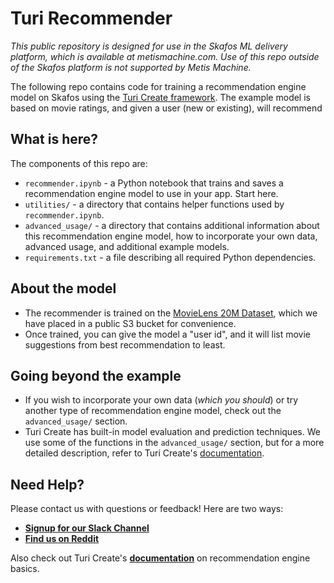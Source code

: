 # **Turi Recommender**

*This public repository is designed for use in the Skafos ML delivery platform, which is available at metismachine.com. Use of this repo outside of the Skafos platform is not supported by Metis Machine.*

The following repo contains code for training a recommendation engine model on Skafos using the [Turi Create framework](https://apple.github.io/turicreate/docs/userguide/recommender/). The example model is based on movie ratings, and given a user (new or existing), will recommend

## What is here?
The components of this repo are:
-  `recommender.ipynb` - a Python notebook that trains and saves a recommendation engine model to use in your app. Start here.
-  `utilities/` - a directory that contains helper functions used by `recommender.ipynb`.
-  `advanced_usage/` - a directory that contains additional information about this recommendation engine model, how to incorporate your own data, advanced usage, and additional example models.
-  `requirements.txt` - a file describing all required Python dependencies.

## About the model
-  The recommender is trained on the [MovieLens 20M Dataset](https://grouplens.org/datasets/movielens/20m/), which we have placed in a public S3 bucket for convenience.
-  Once trained, you can give the model a "user id", and it will list movie suggestions from best recommendation to least.

## Going beyond the example
-  If you wish to incorporate your own data (*which you should*) or try another type of recommendation engine model, check out the `advanced_usage/` section.
- Turi Create has built-in model evaluation and prediction techniques. We use some of the functions in the `advanced_usage/` section, but for a more detailed description, refer to Turi Create's [documentation](https://apple.github.io/turicreate/docs/api/turicreate.toolkits.evaluation.html).

## Need Help?
Please contact us with questions or feedback! Here are two ways:


-  [**Signup for our Slack Channel**](https://skafosai.slack.com)
-  [**Find us on Reddit**](https://reddit.com/r/skafos) 

Also check out Turi Create's [**documentation**](https://apple.github.io/turicreate/docs/userguide/recommender/) on recommendation engine basics.
